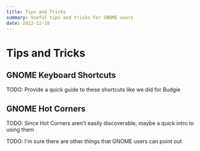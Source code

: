 ```yaml
---
title: Tips and Tricks
summary: Useful tips and tricks for GNOME users
date: 2022-12-16
---
```


# Tips and Tricks

## GNOME Keyboard Shortcuts

TODO: Provide a quick guide to these shortcuts like we did for Budgie

## GNOME Hot Corners

TODO: Since Hot Corners aren't easily discoverable, maybe a quick intro to using them



TODO: I'm sure there are other things that GNOME users can point out